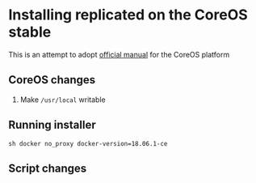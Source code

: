 # Installing replicated on the CoreOS stable

This is an attempt to adopt [official manual](https://help.replicated.com/docs/native/customer-installations/installing/) for the CoreOS platform

## CoreOS changes

1. Make `/usr/local` writable


## Running installer

```
sh docker no_proxy docker-version=18.06.1-ce
```

## Script changes
